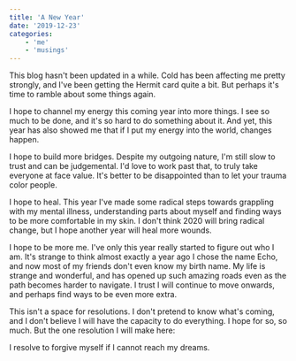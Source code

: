 ```yaml
---
title: 'A New Year'
date: '2019-12-23'
categories:
    - 'me'
    - 'musings'
---
```


This blog hasn't been updated in a while. Cold has been affecting me pretty strongly, and I've been getting the Hermit card quite a bit. But perhaps it's time to ramble about some things again.

I hope to channel my energy this coming year into more things. I see so much to be done, and it's so hard to do something about it. And yet, this year has also showed me that if I put my energy into the world, changes happen.

I hope to build more bridges. Despite my outgoing nature, I'm still slow to trust and can be judgemental. I'd love to work past that, to truly take everyone at face value. It's better to be disappointed than to let your trauma color people.

I hope to heal. This year I've made some radical steps towards grappling with my mental illness, understanding parts about myself and finding ways to be more comfortable in my skin. I don't think 2020 will bring radical change, but I hope another year will heal more wounds.

I hope to be more me. I've only this year really started to figure out who I am. It's strange to think almost exactly a year ago I chose the name Echo, and now most of my friends don't even know my birth name. My life is strange and wonderful, and has opened up such amazing roads even as the path becomes harder to navigate. I trust I will continue to move onwards, and perhaps find ways to be even more extra.

This isn't a space for resolutions. I don't pretend to know what's coming, and I don't believe I will have the capacity to do everything. I hope for so, so much. But the one resolution I will make here:

I resolve to forgive myself if I cannot reach my dreams.
